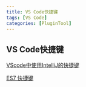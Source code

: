 ```yaml
---
title: VS Code快捷键
tags: [VS Code]
categories: [PluginTool]
---
```



## VS Code快捷键

[VScode中使用IntelliJ的快捷键](https://www.cnblogs.com/ManWingloeng/p/10758483.html)

[ES7 快捷键](https://www.jianshu.com/p/943fa16f31ab)